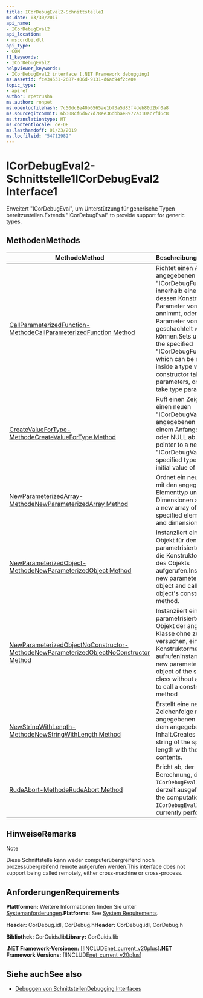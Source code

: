 ```yaml
---
title: ICorDebugEval2-Schnittstelle1
ms.date: 03/30/2017
api_name:
- ICorDebugEval2
api_location:
- mscordbi.dll
api_type:
- COM
f1_keywords:
- ICorDebugEval2
helpviewer_keywords:
- ICorDebugEval2 interface [.NET Framework debugging]
ms.assetid: fce34531-2687-406d-9131-d6ad94f2ce0e
topic_type:
- apiref
author: rpetrusha
ms.author: ronpet
ms.openlocfilehash: 7c50dc8e40b6565ae1bf3a5d83f4deb80d2bf0a8
ms.sourcegitcommit: 6b308cf6d627d78ee36dbbae8972a310ac7fd6c8
ms.translationtype: MT
ms.contentlocale: de-DE
ms.lasthandoff: 01/23/2019
ms.locfileid: "54712982"
---
```

# <a name="icordebugeval2-interface1"></a><span data-ttu-id="55309-102">ICorDebugEval2-Schnittstelle1</span><span class="sxs-lookup"><span data-stu-id="55309-102">ICorDebugEval2 Interface1</span></span>
<span data-ttu-id="55309-103">Erweitert "ICorDebugEval", um Unterstützung für generische Typen bereitzustellen.</span><span class="sxs-lookup"><span data-stu-id="55309-103">Extends "ICorDebugEval" to provide support for generic types.</span></span>  
  
## <a name="methods"></a><span data-ttu-id="55309-104">Methoden</span><span class="sxs-lookup"><span data-stu-id="55309-104">Methods</span></span>  
  
|<span data-ttu-id="55309-105">Methode</span><span class="sxs-lookup"><span data-stu-id="55309-105">Method</span></span>|<span data-ttu-id="55309-106">Beschreibung</span><span class="sxs-lookup"><span data-stu-id="55309-106">Description</span></span>|  
|------------|-----------------|  
|[<span data-ttu-id="55309-107">CallParameterizedFunction-Methode</span><span class="sxs-lookup"><span data-stu-id="55309-107">CallParameterizedFunction Method</span></span>](../../../../docs/framework/unmanaged-api/debugging/icordebugeval2-callparameterizedfunction-method.md)|<span data-ttu-id="55309-108">Richtet einen Aufruf der angegebenen "ICorDebugFunction", die innerhalb eines Typs, dessen Konstruktor Parameter vom Typ annimmt, oder kann selbst Parameter vom Typ, geschachtelt werden können.</span><span class="sxs-lookup"><span data-stu-id="55309-108">Sets up a call to the specified "ICorDebugFunction", which can be nested inside a type whose constructor takes type parameters, or can itself take type parameters.</span></span>|  
|[<span data-ttu-id="55309-109">CreateValueForType-Methode</span><span class="sxs-lookup"><span data-stu-id="55309-109">CreateValueForType Method</span></span>](../../../../docs/framework/unmanaged-api/debugging/icordebugeval2-createvaluefortype-method.md)|<span data-ttu-id="55309-110">Ruft einen Zeiger auf einen neuen "ICorDebugValue" des angegebenen Typs mit einem Anfangswert von 0 oder NULL ab.</span><span class="sxs-lookup"><span data-stu-id="55309-110">Gets a pointer to a new "ICorDebugValue" of the specified type, with an initial value of null or zero.</span></span>|  
|[<span data-ttu-id="55309-111">NewParameterizedArray-Methode</span><span class="sxs-lookup"><span data-stu-id="55309-111">NewParameterizedArray Method</span></span>](../../../../docs/framework/unmanaged-api/debugging/icordebugeval2-newparameterizedarray-method.md)|<span data-ttu-id="55309-112">Ordnet ein neues Array mit den angegebenen Elementtyp und Dimensionen an.</span><span class="sxs-lookup"><span data-stu-id="55309-112">Allocates a new array of the specified element type and dimensions.</span></span>|  
|[<span data-ttu-id="55309-113">NewParameterizedObject-Methode</span><span class="sxs-lookup"><span data-stu-id="55309-113">NewParameterizedObject Method</span></span>](../../../../docs/framework/unmanaged-api/debugging/icordebugeval2-newparameterizedobject-method.md)|<span data-ttu-id="55309-114">Instanziiert ein neues Objekt für den parametrisierten Typ und die Konstruktormethode des Objekts aufgerufen.</span><span class="sxs-lookup"><span data-stu-id="55309-114">Instantiates a new parameterized type object and calls the object's constructor method.</span></span>|  
|[<span data-ttu-id="55309-115">NewParameterizedObjectNoConstructor-Methode</span><span class="sxs-lookup"><span data-stu-id="55309-115">NewParameterizedObjectNoConstructor Method</span></span>](../../../../docs/framework/unmanaged-api/debugging/icordebugeval2-newparameterizedobjectnoconstructor-method.md)|<span data-ttu-id="55309-116">Instanziiert ein neues parametrisierten Typ-Objekt der angegebenen Klasse ohne zu versuchen, eine Konstruktormethode aufrufen</span><span class="sxs-lookup"><span data-stu-id="55309-116">Instantiates a new parameterized type object of the specified class without attempting to call a constructor method</span></span>|  
|[<span data-ttu-id="55309-117">NewStringWithLength-Methode</span><span class="sxs-lookup"><span data-stu-id="55309-117">NewStringWithLength Method</span></span>](../../../../docs/framework/unmanaged-api/debugging/icordebugeval2-newstringwithlength-method.md)|<span data-ttu-id="55309-118">Erstellt eine neue Zeichenfolge mit der angegebenen Länge mit dem angegebenen Inhalt.</span><span class="sxs-lookup"><span data-stu-id="55309-118">Creates a new string of the specified length with the specified contents.</span></span>|  
|[<span data-ttu-id="55309-119">RudeAbort-Methode</span><span class="sxs-lookup"><span data-stu-id="55309-119">RudeAbort Method</span></span>](../../../../docs/framework/unmanaged-api/debugging/icordebugeval2-rudeabort-method.md)|<span data-ttu-id="55309-120">Bricht ab, der Berechnung, die dieses `ICorDebugEval2` wird derzeit ausgeführt.</span><span class="sxs-lookup"><span data-stu-id="55309-120">Aborts the computation that this `ICorDebugEval2` is currently performing.</span></span>|  
  
## <a name="remarks"></a><span data-ttu-id="55309-121">Hinweise</span><span class="sxs-lookup"><span data-stu-id="55309-121">Remarks</span></span>  
  
> [!NOTE]
>  <span data-ttu-id="55309-122">Diese Schnittstelle kann weder computerübergreifend noch prozessübergreifend remote aufgerufen werden.</span><span class="sxs-lookup"><span data-stu-id="55309-122">This interface does not support being called remotely, either cross-machine or cross-process.</span></span>  
  
## <a name="requirements"></a><span data-ttu-id="55309-123">Anforderungen</span><span class="sxs-lookup"><span data-stu-id="55309-123">Requirements</span></span>  
 <span data-ttu-id="55309-124">**Plattformen:** Weitere Informationen finden Sie unter [Systemanforderungen](../../../../docs/framework/get-started/system-requirements.md).</span><span class="sxs-lookup"><span data-stu-id="55309-124">**Platforms:** See [System Requirements](../../../../docs/framework/get-started/system-requirements.md).</span></span>  
  
 <span data-ttu-id="55309-125">**Header:** CorDebug.idl, CorDebug.h</span><span class="sxs-lookup"><span data-stu-id="55309-125">**Header:** CorDebug.idl, CorDebug.h</span></span>  
  
 <span data-ttu-id="55309-126">**Bibliothek:** CorGuids.lib</span><span class="sxs-lookup"><span data-stu-id="55309-126">**Library:** CorGuids.lib</span></span>  
  
 <span data-ttu-id="55309-127">**.NET Framework-Versionen:** [!INCLUDE[net_current_v20plus](../../../../includes/net-current-v20plus-md.md)]</span><span class="sxs-lookup"><span data-stu-id="55309-127">**.NET Framework Versions:** [!INCLUDE[net_current_v20plus](../../../../includes/net-current-v20plus-md.md)]</span></span>  
  
## <a name="see-also"></a><span data-ttu-id="55309-128">Siehe auch</span><span class="sxs-lookup"><span data-stu-id="55309-128">See also</span></span>
- [<span data-ttu-id="55309-129">Debuggen von Schnittstellen</span><span class="sxs-lookup"><span data-stu-id="55309-129">Debugging Interfaces</span></span>](../../../../docs/framework/unmanaged-api/debugging/debugging-interfaces.md)
